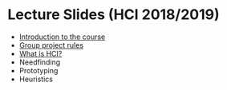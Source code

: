 # Lecture Slides (HCI 2018/2019)

* [Introduction to the course](00-intro.pdf)
* [Group project rules](01-project.pdf)
* [What is HCI?](02-whatisHCI.pdf)
* Needfinding
* Prototyping
* Heuristics